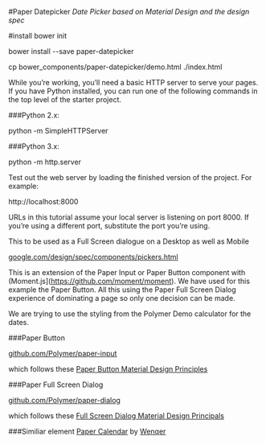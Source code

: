 #Paper Datepicker
*Date Picker based on Material Design and the design spec*

#install
bower init

bower install --save paper-datepicker

cp bower_components/paper-datepicker/demo.html ./index.html

While you’re working, you’ll need a basic HTTP server to serve your pages. If you have Python installed, you can run one of the following commands in the top level of the starter project.

###Python 2.x:

python -m SimpleHTTPServer

###Python 3.x:

python -m http.server

Test out the web server by loading the finished version of the project. For example:

http://localhost:8000

URLs in this tutorial assume your local server is listening on port 8000. If you’re using a different port, substitute the port you’re using.


This to be used as a Full Screen dialogue on a Desktop as well as Mobile

[google.com/design/spec/components/pickers.html](http://www.google.com/design/spec/components/pickers.html)

This is an extension of the Paper Input or Paper Button component with (Moment.js](https://github.com/moment/moment).
We have used for this example the Paper Button. All this using the Paper Full Screen Dialog experience of dominating a page so only one decision can be made.

We are trying to use the styling from the Polymer Demo calculator for the dates.

###Paper Button

[github.com/Polymer/paper-input](https://github.com/Polymer/paper-button)

which follows these [Paper Button Material Design Principles](http://www.google.com/design/spec/components/buttons.html)

###Paper Full Screen Dialog

[github.com/Polymer/paper-dialog](https://github.com/Polymer/paper-dialog)

which follows these [Full Screen Dialog Material Design Principals](http://www.google.com/design/spec/components/dialogs.html#dialogs-full-screen-dialogs)

###Similiar element
[Paper Calendar](https://github.com/Wenqer/paper-calendar/) by [Wenqer](https://github.com/Wenqer)
